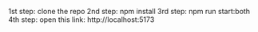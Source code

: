 1st step: clone the repo
2nd step: npm install
3rd step: npm run start:both
4th step: open this link: http://localhost:5173
